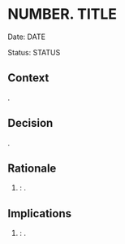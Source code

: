 # NUMBER. TITLE

Date: DATE

Status: STATUS

## Context

<your text here>.

## Decision

<your text here>.

## Rationale

1. **<your text here>**: <your text here>.

## Implications

1. **<your text here>**: <your text here>.
